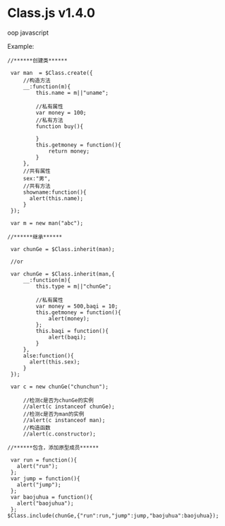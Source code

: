 Class.js v1.4.0
========

oop javascript


  Example:
   
    //******创建类******
   
     var man  = $Class.create({
         //构造方法
         __:function(m){
             this.name = m||"uname";
 
             //私有属性
             var money = 100;
             //私有方法
             function buy(){
 
             }
             this.getmoney = function(){
                 return money;
             }
         },
         //共有属性
         sex:"男",
         //共有方法
         showname:function(){
           alert(this.name);
         }
     });
 
     var m = new man("abc");
 
    //******继承******
 
     var chunGe = $Class.inherit(man);
 
     //or
 
     var chunGe = $Class.inherit(man,{
         __:function(m){
             this.type = m||"chunGe";
 
             //私有属性
             var money = 500,baqi = 10;
             this.getmoney = function(){
                 alert(money);
             };
             this.baqi = function(){
                 alert(baqi);
             }
         },
         alse:function(){
           alert(this.sex);
         }
     });
 
     var c = new chunGe("chunchun");
 
         //检测c是否为chunGe的实例
         //alert(c instanceof chunGe);
         //检测c是否为man的实例
         //alert(c instanceof man);
         //构造函数
         //alert(c.constructor);
 
    //******包含，添加原型成员******
   
     var run = function(){
       alert("run");
     };
     var jump = function(){
       alert("jump");
     };
     var baojuhua = function(){
       alert("baojuhua");
     };
    $Class.include(chunGe,{"run":run,"jump":jump,"baojuhua":baojuhua});
 
